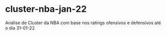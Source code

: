 # cluster-nba-jan-22
Análise de Cluster da NBA com base nos ratings ofensivos e defensivos até o dia 31-01-22
